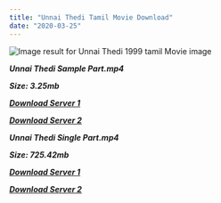 ```yaml
---
title: "Unnai Thedi Tamil Movie Download"
date: "2020-03-25"
---
```


![Image result for Unnai Thedi 1999 tamil Movie image](http://www.tamilkaraokefree.com/wp-content/uploads/2011/12/Unnai-Thedi.jpg)

**_Unnai Thedi Sample Part.mp4_**

**_Size: 3.25mb_**

**_[Download Server 1](http://b6.wetransfer.vip/files/{6f622526c29ee360cda5b2e87a916054ceacd5b4cb5e41dd1b031440e2d63f02}20Actor{6f622526c29ee360cda5b2e87a916054ceacd5b4cb5e41dd1b031440e2d63f02}20Hits{6f622526c29ee360cda5b2e87a916054ceacd5b4cb5e41dd1b031440e2d63f02}20Collection/Ajith{6f622526c29ee360cda5b2e87a916054ceacd5b4cb5e41dd1b031440e2d63f02}20{6f622526c29ee360cda5b2e87a916054ceacd5b4cb5e41dd1b031440e2d63f02}20Movies{6f622526c29ee360cda5b2e87a916054ceacd5b4cb5e41dd1b031440e2d63f02}20Collection/Unnai{6f622526c29ee360cda5b2e87a916054ceacd5b4cb5e41dd1b031440e2d63f02}20Thedi{6f622526c29ee360cda5b2e87a916054ceacd5b4cb5e41dd1b031440e2d63f02}20(1999)/Unnai{6f622526c29ee360cda5b2e87a916054ceacd5b4cb5e41dd1b031440e2d63f02}20Thedi{6f622526c29ee360cda5b2e87a916054ceacd5b4cb5e41dd1b031440e2d63f02}20Mp4{6f622526c29ee360cda5b2e87a916054ceacd5b4cb5e41dd1b031440e2d63f02}20HD/Unnai{6f622526c29ee360cda5b2e87a916054ceacd5b4cb5e41dd1b031440e2d63f02}20Thedi{6f622526c29ee360cda5b2e87a916054ceacd5b4cb5e41dd1b031440e2d63f02}20HD{6f622526c29ee360cda5b2e87a916054ceacd5b4cb5e41dd1b031440e2d63f02}20Sample.mp4)_**

**_[Download Server 2](http://b6.wetransfer.vip/files/{6f622526c29ee360cda5b2e87a916054ceacd5b4cb5e41dd1b031440e2d63f02}20Actor{6f622526c29ee360cda5b2e87a916054ceacd5b4cb5e41dd1b031440e2d63f02}20Hits{6f622526c29ee360cda5b2e87a916054ceacd5b4cb5e41dd1b031440e2d63f02}20Collection/Ajith{6f622526c29ee360cda5b2e87a916054ceacd5b4cb5e41dd1b031440e2d63f02}20{6f622526c29ee360cda5b2e87a916054ceacd5b4cb5e41dd1b031440e2d63f02}20Movies{6f622526c29ee360cda5b2e87a916054ceacd5b4cb5e41dd1b031440e2d63f02}20Collection/Unnai{6f622526c29ee360cda5b2e87a916054ceacd5b4cb5e41dd1b031440e2d63f02}20Thedi{6f622526c29ee360cda5b2e87a916054ceacd5b4cb5e41dd1b031440e2d63f02}20(1999)/Unnai{6f622526c29ee360cda5b2e87a916054ceacd5b4cb5e41dd1b031440e2d63f02}20Thedi{6f622526c29ee360cda5b2e87a916054ceacd5b4cb5e41dd1b031440e2d63f02}20Mp4{6f622526c29ee360cda5b2e87a916054ceacd5b4cb5e41dd1b031440e2d63f02}20HD/Unnai{6f622526c29ee360cda5b2e87a916054ceacd5b4cb5e41dd1b031440e2d63f02}20Thedi{6f622526c29ee360cda5b2e87a916054ceacd5b4cb5e41dd1b031440e2d63f02}20HD{6f622526c29ee360cda5b2e87a916054ceacd5b4cb5e41dd1b031440e2d63f02}20Sample.mp4)_**

**_Unnai Thedi Single Part.mp4_**

**_Size: 725.42mb_**

**_[Download Server 1](http://b6.wetransfer.vip/files/{6f622526c29ee360cda5b2e87a916054ceacd5b4cb5e41dd1b031440e2d63f02}20Actor{6f622526c29ee360cda5b2e87a916054ceacd5b4cb5e41dd1b031440e2d63f02}20Hits{6f622526c29ee360cda5b2e87a916054ceacd5b4cb5e41dd1b031440e2d63f02}20Collection/Ajith{6f622526c29ee360cda5b2e87a916054ceacd5b4cb5e41dd1b031440e2d63f02}20{6f622526c29ee360cda5b2e87a916054ceacd5b4cb5e41dd1b031440e2d63f02}20Movies{6f622526c29ee360cda5b2e87a916054ceacd5b4cb5e41dd1b031440e2d63f02}20Collection/Unnai{6f622526c29ee360cda5b2e87a916054ceacd5b4cb5e41dd1b031440e2d63f02}20Thedi{6f622526c29ee360cda5b2e87a916054ceacd5b4cb5e41dd1b031440e2d63f02}20(1999)/Unnai{6f622526c29ee360cda5b2e87a916054ceacd5b4cb5e41dd1b031440e2d63f02}20Thedi{6f622526c29ee360cda5b2e87a916054ceacd5b4cb5e41dd1b031440e2d63f02}20Mp4{6f622526c29ee360cda5b2e87a916054ceacd5b4cb5e41dd1b031440e2d63f02}20HD/Unnai{6f622526c29ee360cda5b2e87a916054ceacd5b4cb5e41dd1b031440e2d63f02}20Thedi{6f622526c29ee360cda5b2e87a916054ceacd5b4cb5e41dd1b031440e2d63f02}20HD.mp4)_**

**_[Download Server 2](http://b6.wetransfer.vip/files/{6f622526c29ee360cda5b2e87a916054ceacd5b4cb5e41dd1b031440e2d63f02}20Actor{6f622526c29ee360cda5b2e87a916054ceacd5b4cb5e41dd1b031440e2d63f02}20Hits{6f622526c29ee360cda5b2e87a916054ceacd5b4cb5e41dd1b031440e2d63f02}20Collection/Ajith{6f622526c29ee360cda5b2e87a916054ceacd5b4cb5e41dd1b031440e2d63f02}20{6f622526c29ee360cda5b2e87a916054ceacd5b4cb5e41dd1b031440e2d63f02}20Movies{6f622526c29ee360cda5b2e87a916054ceacd5b4cb5e41dd1b031440e2d63f02}20Collection/Unnai{6f622526c29ee360cda5b2e87a916054ceacd5b4cb5e41dd1b031440e2d63f02}20Thedi{6f622526c29ee360cda5b2e87a916054ceacd5b4cb5e41dd1b031440e2d63f02}20(1999)/Unnai{6f622526c29ee360cda5b2e87a916054ceacd5b4cb5e41dd1b031440e2d63f02}20Thedi{6f622526c29ee360cda5b2e87a916054ceacd5b4cb5e41dd1b031440e2d63f02}20Mp4{6f622526c29ee360cda5b2e87a916054ceacd5b4cb5e41dd1b031440e2d63f02}20HD/Unnai{6f622526c29ee360cda5b2e87a916054ceacd5b4cb5e41dd1b031440e2d63f02}20Thedi{6f622526c29ee360cda5b2e87a916054ceacd5b4cb5e41dd1b031440e2d63f02}20HD.mp4)_**
